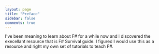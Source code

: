 ```yaml
---
layout: page
title: "Preface"
sidebar: false
comments: true
---
```


I've been meaning to learn about F# for a while now and I discovered the execellant resource that is F# Survival guide. I figured I would use this as a resource and right my own set
of tutorials to teach F#.
